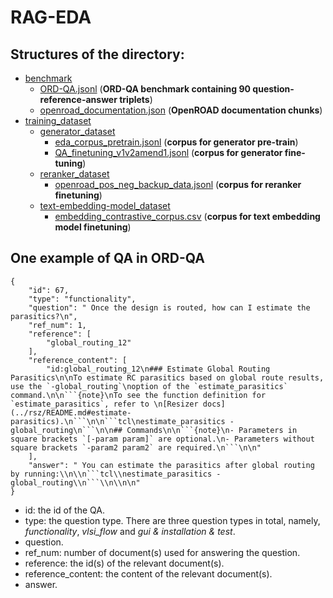 # RAG-EDA
## Structures of the directory:
- [benchmark](./benchmark) 
  - [ORD-QA.jsonl](./benchmark/ORD-QA.jsonl) (**ORD-QA benchmark containing 90 question-reference-answer triplets**)
  - [openroad_documentation.json](./benchmark/openroad_documentation.json) (**OpenROAD documentation chunks**)
- [training_dataset](./training_dataset)
  - [generator_dataset](./training_dataset/generator_dataset)
    - [eda_corpus_pretrain.jsonl](./training_dataset/generator_dataset/eda_corpus_pretrain.jsonl) (**corpus for generator pre-train**)
    - [QA_finetuning_v1v2amend1.jsonl](./training_dataset/generator_dataset/QA_finetuning_v1v2amend1.jsonl) (**corpus for generator fine-tuning**)
  - [reranker_dataset](./training_dataset/reranker_dataset)
    - [openroad_pos_neg_backup_data.jsonl](./training_dataset/reranker_dataset/openroad_pos_neg_backup_data.jsonl) (**corpus for reranker finetuning**)
  - [text-embedding-model_dataset](./training_dataset/text-embedding-model_dataset)
    - [embedding_contrastive_corpus.csv](./training_dataset/text-embedding-model_dataset/embedding_contrastive_corpus.csv) (**corpus for text embedding model finetuning**)

## One example of QA in ORD-QA
```
{
    "id": 67,
    "type": "functionality",
    "question": " Once the design is routed, how can I estimate the parasitics?\n",
    "ref_num": 1,
    "reference": [
        "global_routing_12"
    ],
    "reference_content": [
        "id:global_routing_12\n### Estimate Global Routing Parasitics\n\nTo estimate RC parasitics based on global route results, use the `-global_routing`\noption of the `estimate_parasitics` command.\n\n```{note}\nTo see the function definition for `estimate_parasitics`, refer to \n[Resizer docs](../rsz/README.md#estimate-parasitics).\n```\n\n```tcl\nestimate_parasitics -global_routing\n```\n\n## Commands\n\n```{note}\n- Parameters in square brackets `[-param param]` are optional.\n- Parameters without square brackets `-param2 param2` are required.\n```\n\n"
    ],
    "answer": " You can estimate the parasitics after global routing by running:\\n\\n```tcl\\nestimate_parasitics -global_routing\\n```\\n\\n\n"
}
```
- id: the id of the QA.
- type: the question type. There are three question types in total, namely, *functionality*, *vlsi_flow* and *gui & installation & test*.
- question.
- ref_num: number of document(s) used for answering the question.
- reference: the id(s) of the relevant document(s).
- reference_content: the content of the relevant document(s).
- answer.
